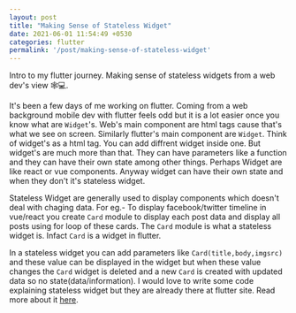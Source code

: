```yaml
---
layout: post
title: "Making Sense of Stateless Widget"
date: 2021-06-01 11:54:49 +0530
categories: flutter
permalink: '/post/making-sense-of-stateless-widget'
---
```


Intro to my flutter journey. Making sense of stateless widgets from a web dev's view 🕸️💻.

It's been a few days of me working on flutter. Coming from a web background mobile dev with flutter feels odd but it is a lot easier once you know what are `Widget`'s. Web's main component are html tags cause that's what we see on screen. Similarly flutter's main component are `Widget`. Think of widget's as a html tag. You can add diffrent widget inside one. But widget's are much more than that. They can have parameters like a function and they can have their own state among other things. Perhaps Widget are like react or vue components. Anyway widget can have their own state and when they don't it's stateless widget.
  
Stateless Widget are generally used to display components which doesn't deal with chaging data. For eg.- To display facebook/twitter timeline in vue/react you create `Card` module to display each post data and display all posts using for loop of these cards. The `Card` module is what a stateless widget is. Infact `Card` is a widget in flutter. 
  
In a stateless widget you can add parameters like `Card(title,body,imgsrc)` and these value can be displayed in the widget but when these value changes the `Card` widget is deleted and a new `Card` is created with updated data so no state(data/information). I would love to write some code explaining stateless widget but they are already there at flutter site. Read more about it [here](https://api.flutter.dev/flutter/widgets/StatelessWidget-class.html). 